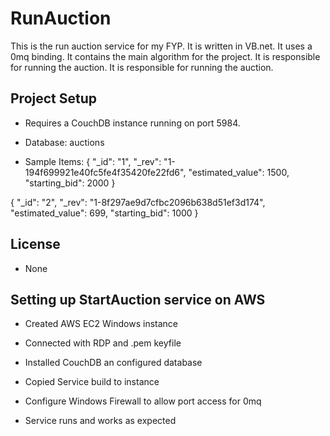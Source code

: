# RunAuction
This is the run auction service for my FYP. It is written in VB.net. It uses a 0mq binding. It contains the main algorithm
for the project. It is responsible for running the auction. It is responsible for running the auction.

## Project Setup

- Requires a CouchDB instance running on port 5984.

- Database: auctions

- Sample Items:
{
   "_id": "1",
   "_rev": "1-194f699921e40fc5fe4f35420fe22fd6",
   "estimated_value": 1500,
   "starting_bid": 2000
}

{
   "_id": "2",
   "_rev": "1-8f297ae9d7cfbc2096b638d51ef3d174",
   "estimated_value": 699,
   "starting_bid": 1000
}

## License

- None

## Setting up StartAuction service on AWS

- Created AWS EC2 Windows instance
- Connected with RDP and .pem keyfile
- Installed CouchDB an configured database
- Copied Service build to instance
- Configure Windows Firewall to allow port access for 0mq

- Service runs and works as expected
